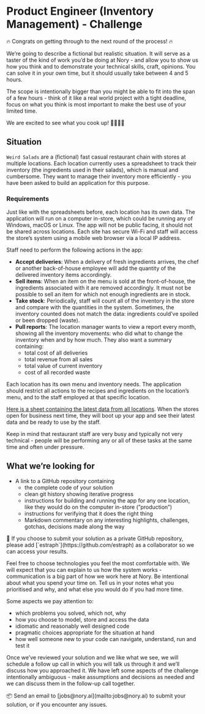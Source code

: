 # Product Engineer (Inventory Management) - Challenge

🔥 Congrats on getting through to the next round of the process! 🔥

We’re going to describe a fictional but realistic situation. It will serve as a taster of the kind of work you’d be doing at Nory - and allow you to show us how you think and to demonstrate your technical skills, craft, opinions. You can solve it in your own time, but it should usually take between 4 and 5 hours.

The scope is intentionally bigger than you might be able to fit into the span of a few hours - think of it like a real world project with a tight deadline, focus on what you think is most important to make the best use of your limited time.

We are excited to see what you cook up! 🧑🏼‍🍳🚀

## Situation

`Weird Salads` are a (fictional) fast casual restaurant chain with stores at multiple locations. Each location currently uses a spreadsheet to track their inventory (the ingredients used in their salads), which is manual and cumbersome. They want to manage their inventory more efficiently - you have been asked to build an application for this purpose.

### Requirements

Just like with the spreadsheets before, each location has its own data. The application will run on a computer in-store, which could be running any of Windows, macOS or Linux. The app will not be public facing, it should not be shared across locations. Each site has secure Wi-Fi and staff will access the store’s system using a mobile web browser via a local IP address.

Staff need to perform the following actions in the app:

- **Accept deliveries**: When a delivery of fresh ingredients arrives, the chef or another back-of-house employee will add the quantity of the delivered inventory items accordingly.
- **Sell items**: When an item on the menu is sold at the front-of-house, the ingredients associated with it are removed accordingly. It must not be possible to sell an item for which not enough ingredients are in stock.
- **Take stock**: Periodically, staff will count all of the inventory in the store and compare with the quantities in the system. Sometimes, the inventory counted does not match the data: ingredients could’ve spoiled or been dropped (waste).
- **Pull reports**: The location manager wants to view a report every month, showing all the inventory movements: who did what to change the inventory when and by how much. They also want a summary containing:
  - total cost of all deliveries
  - total revenue from all sales
  - total value of current inventory
  - cost of all recorded waste

Each location has its own menu and inventory needs. The application should restrict all actions to the recipes and ingredients on the location’s menu, and to the staff employed at that specific location.

[Here is a sheet containing the latest data from all locations](https://docs.google.com/spreadsheets/d/1r1XIqd82B8-2zVBBeXE1AkPoYmedLGqhHkGoTrqId7Y). When the stores open for business next time, they will boot up your app and see their latest data and be ready to use by the staff.

Keep in mind that restaurant staff are very busy and typically not very technical - people will be performing any or all of these tasks at the same time and often under pressure.

## What we’re looking for

- A link to a GitHub repository containing
  - the complete code of your solution
  - clean git history showing iterative progress
  - instructions for building and running the app for any one location, like they would do on the computer in-store (”production”)
  - instructions for verifying that it does the right thing
  - Markdown commentary on any interesting highlights, challenges, gotchas, decisions made along the way

<aside>
🐙 If you choose to submit your solution as a private GitHub repository, please add [`estraph`](https://github.com/estraph) as a collaborator so we can access your results.

</aside>

Feel free to choose technologies you feel the most comfortable with. We will expect that you can explain to us how the system works - communication is a big part of how we work here at Nory. Be intentional about what you spend your time on. Tell us in your notes what you prioritised and why, and what else you would do if you had more time.

Some aspects we pay attention to:

- which problems you solved, which not, why
- how you choose to model, store and access the data
- idiomatic and reasonably well designed code
- pragmatic choices appropriate for the situation at hand
- how well someone new to your code can navigate, understand, run and test it

Once we’ve reviewed your solution and we like what we see, we will schedule a follow up call in which you will talk us through it and we’ll discuss how you approached it. We have left some aspects of the challenge intentionally ambiguous - make assumptions and decisions as needed and we can discuss them in the follow-up call together.

<aside>
📦 Send an email to [jobs@nory.ai](mailto:jobs@nory.ai) to submit your solution, or if you encounter any issues.

</aside>
